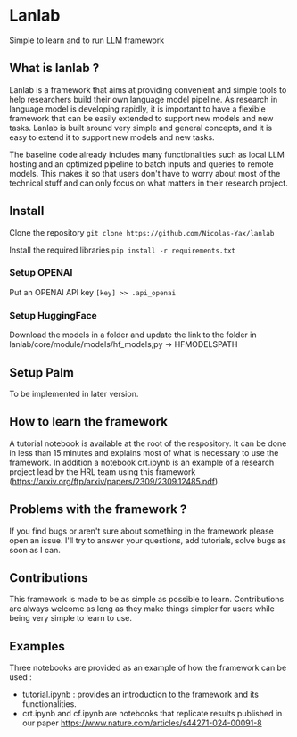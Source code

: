 # Lanlab
Simple to learn and to run LLM framework

## What is lanlab ?
Lanlab is a framework that aims at providing convenient and simple tools to help researchers build their own language model pipeline. As research in language model is developing rapidly, it is important to have a flexible framework that can be easily extended to support new models and new tasks. Lanlab is built around very simple and general concepts, and it is easy to extend it to support new models and new tasks.

The baseline code already includes many functionalities such as local LLM hosting and an optimized pipeline to batch inputs and queries to remote models. This makes it so that users don't have to worry about most of the technical stuff and can only focus on what matters in their research project.

## Install
Clone the repository
```git clone https://github.com/Nicolas-Yax/lanlab```

Install the required libraries
```pip install -r requirements.txt```

### Setup OPENAI

Put an OPENAI API key
```[key] >> .api_openai```

### Setup HuggingFace

Download the models in a folder and update the link to the folder in lanlab/core/module/models/hf_models;py -> HFMODELSPATH

## Setup Palm

To be implemented in later version.

## How to learn the framework
A tutorial notebook is available at the root of the respository. It can be done in less than 15 minutes and explains most of what is necessary to use the framework. In addition a notebook crt.ipynb is an example of a research project lead by the HRL team using this framework (https://arxiv.org/ftp/arxiv/papers/2309/2309.12485.pdf).

## Problems with the framework ?
If you find bugs or aren't sure about something in the framework please open an issue. I'll try to answer your questions, add tutorials, solve bugs as soon as I can.

## Contributions
This framework is made to be as simple as possible to learn. Contributions are always welcome as long as they make things simpler for users while being very simple to learn to use.

## Examples
Three notebooks are provided as an example of how the framework can be used :
  - tutorial.ipynb : provides an introduction to the framework and its functionalities.
  - crt.ipynb and cf.ipynb are notebooks that replicate results published in our paper https://www.nature.com/articles/s44271-024-00091-8
